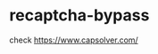# recaptcha-bypass
check https://www.capsolver.com/ 



















                                                                                                                                                                                  